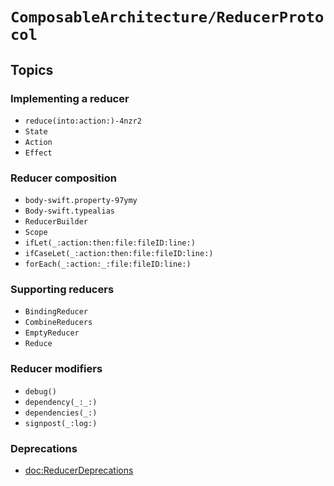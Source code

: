 # ``ComposableArchitecture/ReducerProtocol``

## Topics

### Implementing a reducer

- ``reduce(into:action:)-4nzr2``
- ``State``
- ``Action``
- ``Effect``

### Reducer composition

- ``body-swift.property-97ymy``
- ``Body-swift.typealias``
- ``ReducerBuilder``
- ``Scope``
- ``ifLet(_:action:then:file:fileID:line:)``
- ``ifCaseLet(_:action:then:file:fileID:line:)``
- ``forEach(_:action:_:file:fileID:line:)``

### Supporting reducers

- ``BindingReducer``
- ``CombineReducers``
- ``EmptyReducer``
- ``Reduce``

### Reducer modifiers

- ``debug()``
- ``dependency(_:_:)``
- ``dependencies(_:)``
- ``signpost(_:log:)``

### Deprecations

- <doc:ReducerDeprecations>
